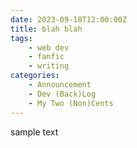 ```yaml
---
date: 2023-09-18T12:00:00Z
title: blah blah
tags:
    - web dev
    - fanfic
    - writing
categories:
    - Announcement
    - Dev (Back)Log
    - My Two (Non)Cents
---
```

sample text